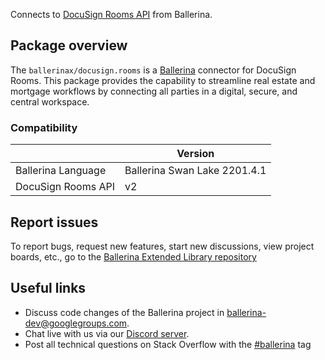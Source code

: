 Connects to [DocuSign Rooms API](https://developers.docusign.com/docs/rooms-api/) from Ballerina.

## Package overview
The `ballerinax/docusign.rooms` is a [Ballerina](https://ballerina.io/) connector for DocuSign Rooms. This package provides the capability to streamline real estate and mortgage workflows by connecting all parties in a digital, secure, and central workspace.

### Compatibility
|                       | Version                       |
|-----------------------|-------------------------------|
| Ballerina Language    | Ballerina Swan Lake 2201.4.1    | 
| DocuSign Rooms API    | v2                            |

## Report issues
To report bugs, request new features, start new discussions, view project boards, etc., go to the [Ballerina Extended Library repository](https://github.com/ballerina-platform/ballerina-extended-library)

## Useful links
- Discuss code changes of the Ballerina project in [ballerina-dev@googlegroups.com](mailto:ballerina-dev@googlegroups.com).
- Chat live with us via our [Discord server](https://discord.gg/ballerinalang).
- Post all technical questions on Stack Overflow with the [#ballerina](https://stackoverflow.com/questions/tagged/ballerina) tag
